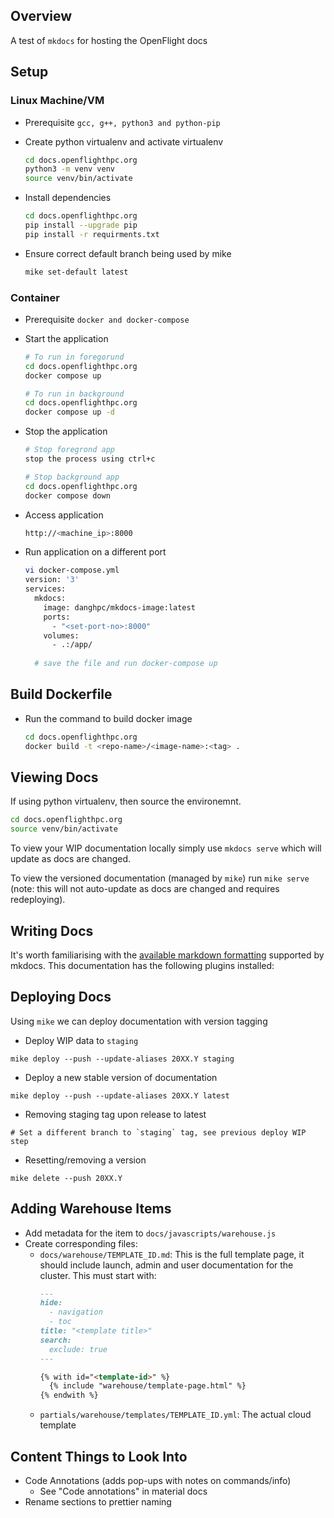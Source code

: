 ## Overview

A test of `mkdocs` for hosting the OpenFlight docs

## Setup

### Linux Machine/VM
- Prerequisite
  `gcc, g++, python3 and python-pip`

- Create python virtualenv and activate virtualenv
  ```bash
  cd docs.openflighthpc.org
  python3 -m venv venv
  source venv/bin/activate
  ```

-  Install dependencies
   ```bash
   cd docs.openflighthpc.org
   pip install --upgrade pip
   pip install -r requirments.txt
   ```

- Ensure correct default branch being used by mike
  ```bash
  mike set-default latest
  ```

### Container
- Prerequisite
  `docker and docker-compose`

- Start the application
  ```bash
  # To run in foregorund
  cd docs.openflighthpc.org
  docker compose up
  
  # To run in background
  cd docs.openflighthpc.org
  docker compose up -d 
  ```

- Stop the application
  ```bash
  # Stop foregrond app
  stop the process using ctrl+c
  
  # Stop background app
  cd docs.openflighthpc.org
  docker compose down
  ```

- Access application
  ```bash
  http://<machine_ip>:8000
  ```
  
- Run application on a different port
  ```bash
  vi docker-compose.yml
  version: '3'
  services:
    mkdocs:
      image: danghpc/mkdocs-image:latest
      ports:
        - "<set-port-no>:8000"
      volumes:
        - .:/app/
    
    # save the file and run docker-compose up 
  ```

## Build Dockerfile
- Run the command to build docker image
  ```bash
  cd docs.openflighthpc.org
  docker build -t <repo-name>/<image-name>:<tag> . 
  ```
## Viewing Docs

If using python virtualenv, then source the environemnt.
  ```bash
  cd docs.openflighthpc.org
  source venv/bin/activate
  ```

To view your WIP documentation locally simply use `mkdocs serve` which will update as docs are changed. 

To view the versioned documentation (managed by `mike`) run `mike serve` (note: this will not auto-update as docs are changed and requires redeploying).

## Writing Docs

It's worth familiarising with the [available markdown formatting](https://www.mkdocs.org/user-guide/writing-your-docs/#writing-with-markdown) supported by mkdocs. This documentation has the following plugins installed:


## Deploying Docs

Using `mike` we can deploy documentation with version tagging

- Deploy WIP data to `staging` 
```
mike deploy --push --update-aliases 20XX.Y staging
```

- Deploy a new stable version of documentation
```
mike deploy --push --update-aliases 20XX.Y latest
```

- Removing staging tag upon release to latest 
```
# Set a different branch to `staging` tag, see previous deploy WIP step
```

- Resetting/removing a version 
```
mike delete --push 20XX.Y
```

## Adding Warehouse Items

- Add metadata for the item to `docs/javascripts/warehouse.js`
- Create corresponding files:
    - `docs/warehouse/TEMPLATE_ID.md`: This is the full template page, it should include launch, admin and user documentation for the cluster. This must start with:
        ```markdown
        ---
        hide:
          - navigation
          - toc
        title: "<template title>"
        search:
          exclude: true
        ---

        {% with id="<template-id>" %}
          {% include "warehouse/template-page.html" %}
        {% endwith %}
        ```
    - `partials/warehouse/templates/TEMPLATE_ID.yml`: The actual cloud template
    

## Content Things to Look Into

- Code Annotations (adds pop-ups with notes on commands/info) 
    - See "Code annotations" in material docs
- Rename sections to prettier naming
